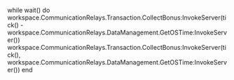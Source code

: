 while wait() do
workspace.CommunicationRelays.Transaction.CollectBonus:InvokeServer(tick() - workspace.CommunicationRelays.DataManagement.GetOSTime:InvokeServer())
workspace.CommunicationRelays.Transaction.CollectBonus:InvokeServer(tick(), workspace.CommunicationRelays.DataManagement.GetOSTime:InvokeServer())
end
